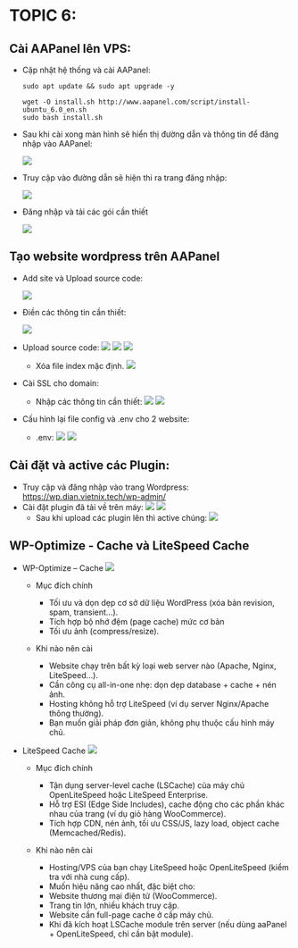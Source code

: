 # TOPIC 6:
## Cài AAPanel lên VPS:
- Cập nhật hệ thống và cài AAPanel:
    ```
    sudo apt update && sudo apt upgrade -y
    
    wget -O install.sh http://www.aapanel.com/script/install-ubuntu_6.0_en.sh
    sudo bash install.sh

    ```
    
- Sau khi cài xong màn hình sẽ hiển thị đường dẫn và thông tin để đăng nhập vào AAPanel:
    
   ![](Chup_man_hinh/2025-09-16_14-56.png)

- Truy cập vào đường dẫn sẽ hiện thi ra trang đăng nhập:

   ![](Chup_man_hinh/2025-09-17_15-35.png)

   
- Đăng nhập và tải các gói cần thiết


   ![](Chup_man_hinh/2025-09-17_10-04.png)
## Tạo website wordpress trên AAPanel
- Add site và Upload source code:


   ![](Chup_man_hinh/2025-09-17_10-20.png)
- Điền các thông tin cần thiết:
  
   ![](Chup_man_hinh/2025-09-17_16-06.png)

- Upload source code: 
   ![](Chup_man_hinh/2025-09-17_10-27.png)
   ![](Chup_man_hinh/2025-09-17_10-27_1.png)
   ![](Chup_man_hinh/2025-09-17_16-25.png)
  - Xóa file index mặc định.
   ![](Chup_man_hinh/2025-09-17_10-26.png)
- Cài SSL cho domain:
  - Nhập các thông tin cần thiết:
   ![](Chup_man_hinh/2025-09-17_16-28.png)
   ![](Chup_man_hinh/2025-09-17_10-43.png)
- Cấu hình lại file config và .env cho 2 website:
  - .env:
    ![](Chup_man_hinh/2025-09-18_12-04.png)
    ![](Chup_man_hinh/2025-09-18_12-04_1.png)
## Cài đặt và active các Plugin: 
- Truy cập và đăng nhập vào trang Wordpress: https://wp.dian.vietnix.tech/wp-admin/
- Cài đặt plugin đã tải về trên máy:
   ![](Chup_man_hinh/2025-09-18_12-10.png)
   ![](Chup_man_hinh/2025-09-18_12-10_1.png)
  - Sau khi upload các plugin lên thì active chúng:
    ![](Chup_man_hinh/2025-09-18_13-58.png)
## WP-Optimize - Cache và LiteSpeed Cache
- WP-Optimize – Cache
        ![](Chup_man_hinh/\.png)
    
    - Mục đích chính
        - Tối ưu và dọn dẹp cơ sở dữ liệu WordPress (xóa bản revision, spam, transient…).
        - Tích hợp bộ nhớ đệm (page cache) mức cơ bản
        - Tối ưu ảnh (compress/resize).
    
    
    - Khi nào nên cài
        - Website chạy trên bất kỳ loại web server nào (Apache, Nginx, LiteSpeed…).
        - Cần công cụ all-in-one nhẹ: dọn dẹp database + cache + nén ảnh.
        - Hosting không hỗ trợ LiteSpeed (ví dụ server Nginx/Apache thông thường).
        - Bạn muốn giải pháp đơn giản, không phụ thuộc cấu hình máy chủ.


- LiteSpeed Cache
        ![](Chup_man_hinh/2025-09-18_14-10.png)

  
    - Mục đích chính
        - Tận dụng server-level cache (LSCache) của máy chủ OpenLiteSpeed hoặc LiteSpeed Enterprise.
        - Hỗ trợ ESI (Edge Side Includes), cache động cho các phần khác nhau của trang (ví dụ giỏ hàng WooCommerce).
        - Tích hợp CDN, nén ảnh, tối ưu CSS/JS, lazy load, object cache (Memcached/Redis).
    
    
    - Khi nào nên cài
        - Hosting/VPS của bạn chạy LiteSpeed hoặc OpenLiteSpeed (kiểm tra với nhà cung cấp).
        - Muốn hiệu năng cao nhất, đặc biệt cho:
        - Website thương mại điện tử (WooCommerce).
        - Trang tin lớn, nhiều khách truy cập.
        - Website cần full-page cache ở cấp máy chủ.
        - Khi đã kích hoạt LSCache module trên server (nếu dùng aaPanel + OpenLiteSpeed, chỉ cần bật module).
